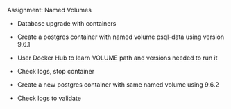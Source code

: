 Assignment: Named Volumes

* Database upgrade with containers

* Create a postgres container with named volume psql-data using version 9.6.1

* User Docker Hub to learn VOLUME path and versions needed to run it

* Check logs, stop container

* Create a new postgres container with same named volume using 9.6.2

* Check logs to validate
